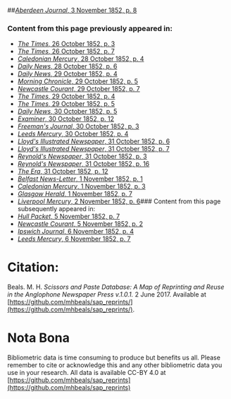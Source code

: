 ##[*Aberdeen Journal*, 3 November 1852, p. 8](https://mhbeals.github.io/sap_html/Aberdeen-Journal/Aberdeen-Journal-3-November-1852-p-8)

### Content from this page previously appeared in:
+ [*The Times*, 26 October 1852, p. 3](https://mhbeals.github.io/sap_html/The-Times/The-Times-26-October-1852-p-3)
+ [*The Times*, 26 October 1852, p. 7](https://mhbeals.github.io/sap_html/The-Times/The-Times-26-October-1852-p-7)
+ [*Caledonian Mercury*, 28 October 1852, p. 4](https://mhbeals.github.io/sap_html/Caledonian-Mercury/Caledonian-Mercury-28-October-1852-p-4)
+ [*Daily News*, 28 October 1852, p. 6](https://mhbeals.github.io/sap_html/Daily-News/Daily-News-28-October-1852-p-6)
+ [*Daily News*, 29 October 1852, p. 4](https://mhbeals.github.io/sap_html/Daily-News/Daily-News-29-October-1852-p-4)
+ [*Morning Chronicle*, 29 October 1852, p. 5](https://mhbeals.github.io/sap_html/Morning-Chronicle/Morning-Chronicle-29-October-1852-p-5)
+ [*Newcastle Courant*, 29 October 1852, p. 7](https://mhbeals.github.io/sap_html/Newcastle-Courant/Newcastle-Courant-29-October-1852-p-7)
+ [*The Times*, 29 October 1852, p. 4](https://mhbeals.github.io/sap_html/The-Times/The-Times-29-October-1852-p-4)
+ [*The Times*, 29 October 1852, p. 5](https://mhbeals.github.io/sap_html/The-Times/The-Times-29-October-1852-p-5)
+ [*Daily News*, 30 October 1852, p. 5](https://mhbeals.github.io/sap_html/Daily-News/Daily-News-30-October-1852-p-5)
+ [*Examiner*, 30 October 1852, p. 12](https://mhbeals.github.io/sap_html/Examiner/Examiner-30-October-1852-p-12)
+ [*Freeman's Journal*, 30 October 1852, p. 3](https://mhbeals.github.io/sap_html/Freeman's-Journal/Freeman's-Journal-30-October-1852-p-3)
+ [*Leeds Mercury*, 30 October 1852, p. 4](https://mhbeals.github.io/sap_html/Leeds-Mercury/Leeds-Mercury-30-October-1852-p-4)
+ [*Lloyd's Illustrated Newspaper*, 31 October 1852, p. 6](https://mhbeals.github.io/sap_html/Lloyd's-Illustrated-Newspaper/Lloyd's-Illustrated-Newspaper-31-October-1852-p-6)
+ [*Lloyd's Illustrated Newspaper*, 31 October 1852, p. 7](https://mhbeals.github.io/sap_html/Lloyd's-Illustrated-Newspaper/Lloyd's-Illustrated-Newspaper-31-October-1852-p-7)
+ [*Reynold's Newspaper*, 31 October 1852, p. 3](https://mhbeals.github.io/sap_html/Reynold's-Newspaper/Reynold's-Newspaper-31-October-1852-p-3)
+ [*Reynold's Newspaper*, 31 October 1852, p. 16](https://mhbeals.github.io/sap_html/Reynold's-Newspaper/Reynold's-Newspaper-31-October-1852-p-16)
+ [*The Era*, 31 October 1852, p. 12](https://mhbeals.github.io/sap_html/The-Era/The-Era-31-October-1852-p-12)
+ [*Belfast News-Letter*, 1 November 1852, p. 1](https://mhbeals.github.io/sap_html/Belfast-News-Letter/Belfast-News-Letter-1-November-1852-p-1)
+ [*Caledonian Mercury*, 1 November 1852, p. 3](https://mhbeals.github.io/sap_html/Caledonian-Mercury/Caledonian-Mercury-1-November-1852-p-3)
+ [*Glasgow Herald*, 1 November 1852, p. 7](https://mhbeals.github.io/sap_html/Glasgow-Herald/Glasgow-Herald-1-November-1852-p-7)
+ [*Liverpool Mercury*, 2 November 1852, p. 6](https://mhbeals.github.io/sap_html/Liverpool-Mercury/Liverpool-Mercury-2-November-1852-p-6)### Content from this page subsequently appeared in:
+ [*Hull Packet*, 5 November 1852, p. 7](https://mhbeals.github.io/sap_html/Hull-Packet/Hull-Packet-5-November-1852-p-7)
+ [*Newcastle Courant*, 5 November 1852, p. 2](https://mhbeals.github.io/sap_html/Newcastle-Courant/Newcastle-Courant-5-November-1852-p-2)
+ [*Ipswich Journal*, 6 November 1852, p. 4](https://mhbeals.github.io/sap_html/Ipswich-Journal/Ipswich-Journal-6-November-1852-p-4)
+ [*Leeds Mercury*, 6 November 1852, p. 7](https://mhbeals.github.io/sap_html/Leeds-Mercury/Leeds-Mercury-6-November-1852-p-7)
                    
# Citation: 

Beals. M. H. *Scissors and Paste Database: A Map of Reprinting and Reuse in the Anglophone Newspaper Press v.1.0.1.* 2 June 2017. Available at [https://github.com/mhbeals/sap_reprints/](https://github.com/mhbeals/sap_reprints/). 
                    
# Nota Bona

Bibliometric data is time consuming to produce but benefits us all. Please remember to cite or acknowledge this and any other bibliometric data you use in your research. All data is available CC-BY 4.0 at [https://github.com/mhbeals/sap_reprints](https://github.com/mhbeals/sap_reprints)